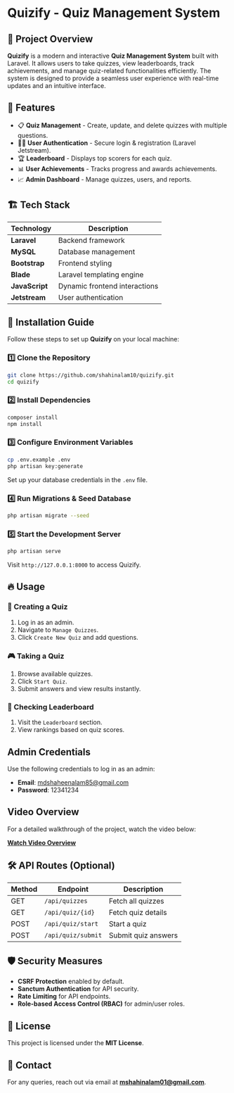 # Quizify - Quiz Management System

## 📌 Project Overview
**Quizify** is a modern and interactive **Quiz Management System** built with Laravel. It allows users to take quizzes, view leaderboards, track achievements, and manage quiz-related functionalities efficiently. The system is designed to provide a seamless user experience with real-time updates and an intuitive interface.

## 🚀 Features
- 📋 **Quiz Management** - Create, update, and delete quizzes with multiple questions.
- 👨‍💻 **User Authentication** - Secure login & registration (Laravel Jetstream).
- 🏆 **Leaderboard** - Displays top scorers for each quiz.
- 📊 **User Achievements** - Tracks progress and awards achievements.
- 📈 **Admin Dashboard** - Manage quizzes, users, and reports.

## 🏗️ Tech Stack
| Technology | Description |
|------------|-------------|
| **Laravel** | Backend framework |
| **MySQL** | Database management |
| **Bootstrap** | Frontend styling |
| **Blade** | Laravel templating engine |
| **JavaScript** | Dynamic frontend interactions |
| **Jetstream** | User authentication |

## 🎯 Installation Guide
Follow these steps to set up **Quizify** on your local machine:

### 1️⃣ Clone the Repository
```sh
git clone https://github.com/shahinalam10/quizify.git
cd quizify
```

### 2️⃣ Install Dependencies
```sh
composer install
npm install
```

### 3️⃣ Configure Environment Variables
```sh
cp .env.example .env
php artisan key:generate
```
Set up your database credentials in the `.env` file.

### 4️⃣ Run Migrations & Seed Database
```sh
php artisan migrate --seed
```

### 5️⃣ Start the Development Server
```sh
php artisan serve
```
Visit `http://127.0.0.1:8000` to access Quizify.

## 🔥 Usage
### 📝 Creating a Quiz
1. Log in as an admin.
2. Navigate to `Manage Quizzes`.
3. Click `Create New Quiz` and add questions.

### 🎮 Taking a Quiz
1. Browse available quizzes.
2. Click `Start Quiz`.
3. Submit answers and view results instantly.

### 🏅 Checking Leaderboard
1. Visit the `Leaderboard` section.
2. View rankings based on quiz scores.
   
## Admin Credentials
Use the following credentials to log in as an admin:
- **Email**: mdshaheenalam85@gmail.com
- **Password**: 12341234

## Video Overview
For a detailed walkthrough of the project, watch the video below:

[**Watch Video Overview**](https://drive.google.com/file/d/1aNy2eDioihp-ON5XCO_9mHaFCVUoZ-6_/view)

## 🛠️ API Routes (Optional)
| Method | Endpoint | Description |
|--------|----------|-------------|
| GET | `/api/quizzes` | Fetch all quizzes |
| GET | `/api/quiz/{id}` | Fetch quiz details |
| POST | `/api/quiz/start` | Start a quiz |
| POST | `/api/quiz/submit` | Submit quiz answers |

## 🛡️ Security Measures
- **CSRF Protection** enabled by default.
- **Sanctum Authentication** for API security.
- **Rate Limiting** for API endpoints.
- **Role-based Access Control (RBAC)** for admin/user roles.

## 📄 License
This project is licensed under the **MIT License**.

## 📩 Contact
For any queries, reach out via email at **mshahinalam01@gmail.com**.
